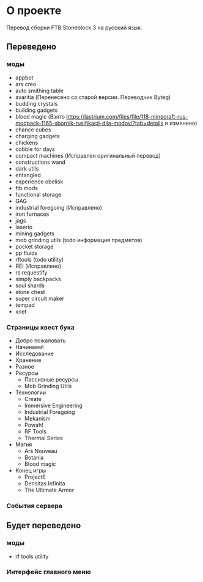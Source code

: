 # О проекте
Перевод сборки FTB Stoneblock 3 на русский язык.

## Переведено
### моды
* appbot
* ars creo
* auto smithing table
* avaritia (Перенесено со старой версии. Переводчик Byteg)
* budding crystals
* building gadgets
* blood magic (Взято https://lastrium.com/files/file/118-minecraft-rus-modpack-1165-sbornik-rusifikacij-dlja-modov/?tab=details и изменено)
* chance cubes
* charging gadgets
* chickens
* cobble for days
* compact machines (Исправлен оригинальный перевод)
* constructions wand
* dark utils
* entangled
* experience obelisk
* ftb mods
* functional storage
* GAG
* industrial foregoing (Исправлено)
* iron furnaces
* jags
* laserio
* mining gadgets
* mob grinding utils (todo информация предметов)
* pocket storage
* pp fluids
* rftools (todo utility)
* REI (Исправлено)
* rs requestify
* simply backpacks
* soul shards
* stone chest
* super circuit maker
* tempad
* xnet

### Страницы квест бука
* Добро пожаловать
* Начинаем!
* Исследование
* Хранение
* Разное
* Ресурсы
  * Пассивные ресурсы
  * Mob Grinding Utils
* Технологии
  * Create
  * Immersive Engineering
  * Industrial Foregoing
  * Mekanism
  * Powah!
  * RF Tools
  * Thermal Series
* Магия
  * Ars Nouveau
  * Botania
  * Blood magic
* Конец игры
  * ProjectE
  * Densitas Infinita
  * The Ultimate Armor
### События сервера

## Будет переведено
 ### моды
* rf tools utility
 ### Интерфейс главного меню